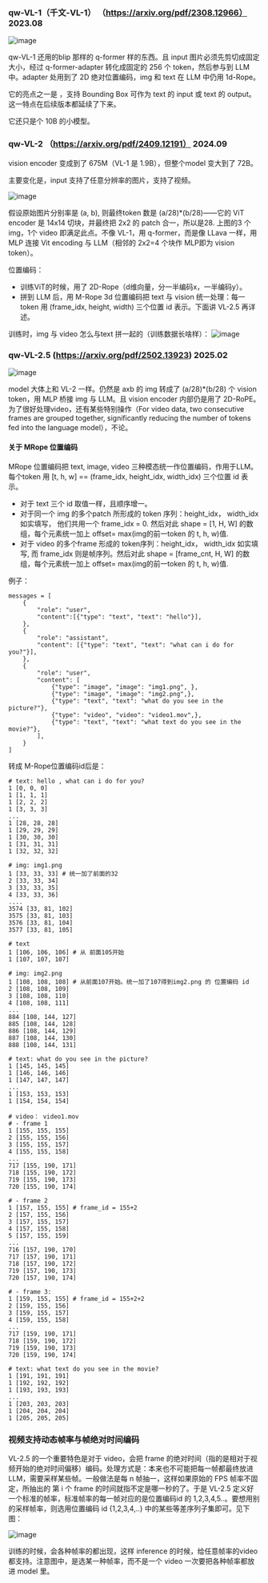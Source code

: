 ### qw-VL-1（千文-VL-1） （https://arxiv.org/pdf/2308.12966） 2023.08

![image](https://github.com/user-attachments/assets/4121756e-32dc-4a28-ae66-a2215849bba9)

qw-VL-1 还用的blip 那样的 q-former 样的东西。且 input 图片必须先剪切成固定大小，经过 q-former-adapter 转化成固定的 256 个 token，然后参与到 LLM 中。adapter 处用到了 2D 绝对位置编码，img 和 text 在 LLM 中仍用 1d-Rope。

它的亮点之一是 ，支持 Bounding Box 可作为 text 的 input 或 text 的 output。这一特点在后续版本都延续了下来。

它还只是个 10B 的小模型。

### qw-VL-2 （https://arxiv.org/pdf/2409.12191） 2024.09

vision encoder 变成到了 675M（VL-1 是 1.9B），但整个model 变大到了 72B。

主要变化是，input 支持了任意分辨率的图片，支持了视频。

![image](https://github.com/user-attachments/assets/ee01c926-fd4b-4dfc-9697-13bd171c7e00)

假设原始图片分别率是 (a, b), 则最终token 数是 (a/28)*(b/28)——它的 ViT encoder 是 14x14 切块，并最终把 2x2 的 patch 合一，所以是28. 上图的3 个 img，1个 video 即满足此点。不像 VL-1，用  q-former，而是像 LLava 一样，用 MLP 连接 Vit encoding 与 LLM（相邻的 2x2=4 个块作 MLP即为 vision token）。

位置编码：
- 训练ViT的时候，用了 2D-Rope（d维向量，分一半编码x，一半编码y）。
- 拼到 LLM 后，用 M-Rope 3d 位置编码把 text 与 vision 统一处理：每一token  用 (frame_idx, height, width) 三个位置 id 表示。下面讲 VL-2.5 再详述。


训练时，img 与 video 怎么与text 拼一起的（训练数据长啥样）：
![image](https://github.com/user-attachments/assets/793ce02d-e1d6-4133-a2e2-9574333a19b9)

### qw-VL-2.5 (https://arxiv.org/pdf/2502.13923) 2025.02

![image](https://github.com/user-attachments/assets/73dc5f83-1976-42b0-b7e7-6d9a07657cc9)

model 大体上和 VL-2 一样。仍然是 axb 的 img 转成了 (a/28)*(b/28) 个 vision token，用 MLP 桥接 img 与 LLM。且 vision encoder 内部仍是用了 2D-RoPE。为了很好处理video，还有某些特别操作（For video data, two consecutive frames are grouped together, significantly reducing the number of tokens fed into the language model），不论。

#### 关于 MRope 位置编码

MRope 位置编码把 text, image, video 三种模态统一作位置编码，作用于LLM。每个token 用 [t, h, w] == (frame_idx, height_idx, width_idx) 三个位置 id 表示。
- 对于 text 三个 id 取值一样，且顺序增一。
- 对于同一个 img 的多个patch 所形成的 token 序列：height_idx， width_idx 如实填写， 他们共用一个 frame_idx = 0. 然后对此 shape = [1, H, W] 的数组，每个元素统一加上 offset= max(img的前一token 的 t, h, w)值.
- 对于 video 的多个frame 形成的 token序列：height_idx， width_idx 如实填写, 而 frame_idx 则是帧序列。然后对此 shape = [frame_cnt, H, W] 的数组，每个元素统一加上 offset= max(img的前一token 的 t, h, w)值.

例子：
```
messages = [
    {
        "role": "user",
        "content":[{"type": "text", "text": "hello"}],
    },
    {
        "role": "assistant",
        "content": [{"type": "text", "text": "what can i do for you?"}],
    },
    {
        "role": "user",
        "content": [
            {"type": "image", "image": "img1.png", },
            {"type": "image", "image": "img2.png",},
            {"type": "text", "text": "what do you see in the picture?"},
            {"type": "video", "video": "video1.mov",},
            {"type": "text", "text": "what text do you see in the movie?"},
        ],
    }
]
```

转成 M-Rope位置编码id后是：

```
# text: hello , what can i do for you?
1 [0, 0, 0]
1 [1, 1, 1]
1 [2, 2, 2]
1 [3, 3, 3]
...
1 [28, 28, 28]
1 [29, 29, 29]
1 [30, 30, 30]
1 [31, 31, 31]
1 [32, 32, 32]

# img: img1.png
1 [33, 33, 33] # 统一加了前面的32
2 [33, 33, 34]
3 [33, 33, 35]
4 [33, 33, 36]
....
3574 [33, 81, 102]
3575 [33, 81, 103]
3576 [33, 81, 104]
3577 [33, 81, 105]

# text
1 [106, 106, 106] # 从 前面105开始
1 [107, 107, 107]

# img: img2.png
1 [108, 108, 108] # 从前面107开始。统一加了107得到img2.png 的 位置编码 id
2 [108, 108, 109]
3 [108, 108, 110]
4 [108, 108, 111]
...
884 [108, 144, 127]
885 [108, 144, 128]
886 [108, 144, 129]
887 [108, 144, 130]
888 [108, 144, 131]

# text: what do you see in the picture?
1 [145, 145, 145]
1 [146, 146, 146]
1 [147, 147, 147]
...
1 [153, 153, 153]
1 [154, 154, 154]

# video： video1.mov
# - frame 1
1 [155, 155, 155]
2 [155, 155, 156]
3 [155, 155, 157]
4 [155, 155, 158]
...
717 [155, 190, 171]
718 [155, 190, 172]
719 [155, 190, 173]
720 [155, 190, 174]

# - frame 2
1 [157, 155, 155] # frame_id = 155+2
2 [157, 155, 156]
3 [157, 155, 157]
4 [157, 155, 158]
5 [157, 155, 159]
...
716 [157, 190, 170]
717 [157, 190, 171]
718 [157, 190, 172]
719 [157, 190, 173]
720 [157, 190, 174]

# - frame 3: 
1 [159, 155, 155] # frame_id = 155+2+2
2 [159, 155, 156]
3 [159, 155, 157]
4 [159, 155, 158]
...
717 [159, 190, 171]
718 [159, 190, 172]
719 [159, 190, 173]
720 [159, 190, 174]

# text: what text do you see in the movie?
1 [191, 191, 191]
1 [192, 192, 192]
1 [193, 193, 193]
...
1 [203, 203, 203]
1 [204, 204, 204]
1 [205, 205, 205]
```

### 视频支持动态帧率与帧绝对时间编码

VL-2.5 的一个重要特色是对于 video，会把 frame 的绝对时间（指的是相对于视频开始的绝对时间偏移）编码。处理方式是：本来也不可能把每一帧都最终放进 LLM，需要采样某些帧。一般做法是每 n 帧抽一，这样如果原始的 FPS 帧率不固定，所抽出的 第 i 个 frame 的时间就指不定是哪一秒的了。于是 VL-2.5 定义好一个标准的帧率，标准帧率的每一帧对应的是位置编码id 的 1,2,3,4,5..。要想用别的采样帧率，则选用位置编码 id {1,2,3,4,..} 中的某些等差序列子集即可。见下图：

![image](https://github.com/user-attachments/assets/a7ec35fc-b815-49d6-bb10-3741cc657cf3)

训练的时候，会各种帧率的都出现，这样 inference 的时候，给任意帧率的video 都支持。注意图中，是选某一种帧率，而不是一个 video 一次要把各种帧率都放进 model 里。

